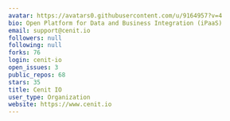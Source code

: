 ```yaml
---
avatar: https://avatars0.githubusercontent.com/u/9164957?v=4
bio: Open Platform for Data and Business Integration (iPaaS)
email: support@cenit.io
followers: null
following: null
forks: 76
login: cenit-io
open_issues: 3
public_repos: 68
stars: 35
title: Cenit IO
user_type: Organization
website: https://www.cenit.io
---
```

